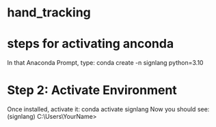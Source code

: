 # hand_tracking
# steps for activating anconda
In that Anaconda Prompt, type:
conda create -n signlang python=3.10
# Step 2: Activate Environment
Once installed, activate it:
conda activate signlang
Now you should see:
(signlang) C:\Users\YourName>

